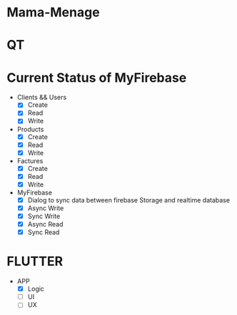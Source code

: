 # Mama-Menage

# QT

# Current Status of MyFirebase

- Clients && Users
    + [X] Create
    + [X] Read 
    + [X] Write

- Products
    + [X] Create
    + [X] Read 
    + [X] Write
    
- Factures
    + [X] Create
    + [X] Read 
    + [X] Write

- MyFirebase
    + [X] Dialog to sync data between firebase Storage and realtime database
    + [X] Async Write
    + [X] Sync Write 
    + [X] Async Read
    + [X] Sync Read 

# FLUTTER

- APP
    + [X] Logic
    + [ ] UI 
    + [ ] UX
